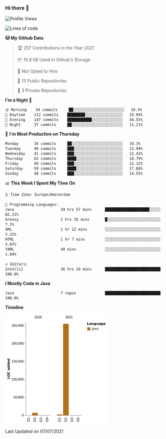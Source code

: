 ### Hi there 👋


<!--START_SECTION:waka-->
![Profile Views](http://img.shields.io/badge/Profile%20Views-12-blue)

![Lines of code](https://img.shields.io/badge/From%20Hello%20World%20I%27ve%20Written-264010%20lines%20of%20code-blue)

**🐱 My Github Data** 

> 🏆 257 Contributions in the Year 2021
 > 
> 📦 10.8 kB Used in Github's Storage 
 > 
> 🚫 Not Opted to Hire
 > 
> 📜 13 Public Repositories 
 > 
> 🔑 3 Private Repositories  
 > 
**I'm a Night 🦉** 

```text
🌞 Morning    34 commits     ██░░░░░░░░░░░░░░░░░░░░░░░   10.3% 
🌆 Daytime    112 commits    ████████░░░░░░░░░░░░░░░░░   33.94% 
🌃 Evening    147 commits    ███████████░░░░░░░░░░░░░░   44.55% 
🌙 Night      37 commits     ██░░░░░░░░░░░░░░░░░░░░░░░   11.21%

```
📅 **I'm Most Productive on Thursday** 

```text
Monday       34 commits     ██░░░░░░░░░░░░░░░░░░░░░░░   10.3% 
Tuesday      46 commits     ███░░░░░░░░░░░░░░░░░░░░░░   13.94% 
Wednesday    41 commits     ███░░░░░░░░░░░░░░░░░░░░░░   12.42% 
Thursday     62 commits     ████░░░░░░░░░░░░░░░░░░░░░   18.79% 
Friday       40 commits     ███░░░░░░░░░░░░░░░░░░░░░░   12.12% 
Saturday     59 commits     ████░░░░░░░░░░░░░░░░░░░░░   17.88% 
Sunday       48 commits     ███░░░░░░░░░░░░░░░░░░░░░░   14.55%

```


📊 **This Week I Spent My Time On** 

```text
⌚︎ Time Zone: Europe/Amsterdam

💬 Programming Languages: 
Java                     29 hrs 57 mins      ████████████████████░░░░░   82.31% 
Groovy                   2 hrs 35 mins       █░░░░░░░░░░░░░░░░░░░░░░░░   7.1% 
XML                      1 hr 12 mins        ░░░░░░░░░░░░░░░░░░░░░░░░░   3.32% 
HTML                     1 hr 7 mins         ░░░░░░░░░░░░░░░░░░░░░░░░░   3.07% 
YAML                     40 mins             ░░░░░░░░░░░░░░░░░░░░░░░░░   1.84%

🔥 Editors: 
IntelliJ                 36 hrs 24 mins      █████████████████████████   100.0%

```

**I Mostly Code in Java** 

```text
Java                     7 repos             █████████████████████████   100.0%

```


**Timeline**

![Chart not found](https://raw.githubusercontent.com/powercasgamer/powercasgamer/master/charts/bar_graph.png) 


 Last Updated on 07/07/2021
<!--END_SECTION:waka-->
